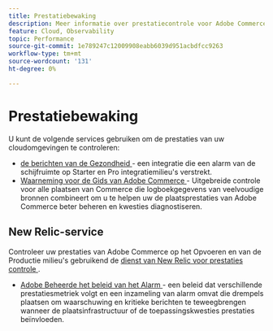 ```yaml
---
title: Prestatiebewaking
description: Meer informatie over prestatiecontrole voor Adobe Commerce op cloudinfrastructuur.
feature: Cloud, Observability
topic: Performance
source-git-commit: 1e789247c12009908eabb6039d951acbdfcc9263
workflow-type: tm+mt
source-wordcount: '131'
ht-degree: 0%

---
```


# Prestatiebewaking

U kunt de volgende services gebruiken om de prestaties van uw cloudomgevingen te controleren:

- [ de berichten van de Gezondheid ](../integrations/health-notifications.md) - een integratie die een alarm van de schijfruimte op Starter en Pro integratiemilieu&#39;s verstrekt.
- [ Waarneming voor de Gids van Adobe Commerce ](https://experienceleague.adobe.com/docs/commerce-operations/tools/observation-for-adobe-commerce/intro.html?lang=nl-NL) - Uitgebreide controle voor alle plaatsen van Commerce die logboekgegevens van veelvoudige bronnen combineert om u te helpen uw de plaatsprestaties van Adobe Commerce beter beheren en kwesties diagnostiseren.

## New Relic-service

Controleer uw prestaties van Adobe Commerce op het Opvoeren en van de Productie milieu&#39;s gebruikend de [ dienst van New Relic voor prestaties controle ](new-relic-service.md).

- [ Adobe Beheerde het beleid van het Alarm ](investigate-performance.md#monitor-performance-with-managed-alerts) - een beleid dat verschillende prestatiesmetriek volgt en een inzameling van alarm omvat die drempels plaatsen om waarschuwing en kritieke berichten te teweegbrengen wanneer de plaatsinfrastructuur of de toepassingskwesties prestaties beïnvloeden.
